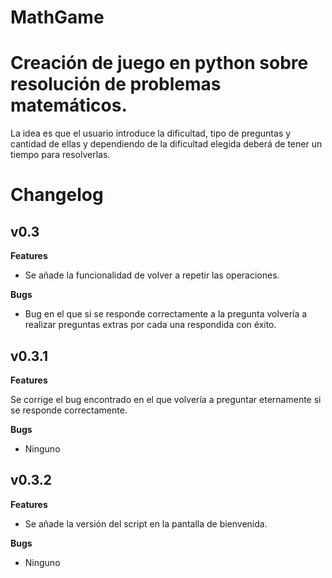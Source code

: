# MathGame

<h1>Creación de juego en python sobre resolución de problemas matemáticos.</h1>
La idea es que el usuario introduce la dificultad, tipo de preguntas y cantidad de ellas y dependiendo de la dificultad elegida deberá de tener un tiempo para resolverlas.

# Changelog

<h2>v0.3</h2>

<b>Features</b>

- Se añade la funcionalidad de volver a repetir las operaciones.

<b>Bugs</b>

- Bug en el que si se responde correctamente a la pregunta volvería a realizar preguntas extras por cada una respondida con éxito.

<h2>v0.3.1</h2>

<b>Features</b>

Se corrige el bug encontrado en el que volvería a preguntar eternamente si se responde correctamente.

<b>Bugs</b>

- Ninguno

<h2>v0.3.2</h2>

<b>Features</b>

- Se añade la versión del script en la pantalla de bienvenida.

<b>Bugs</b>

- Ninguno
